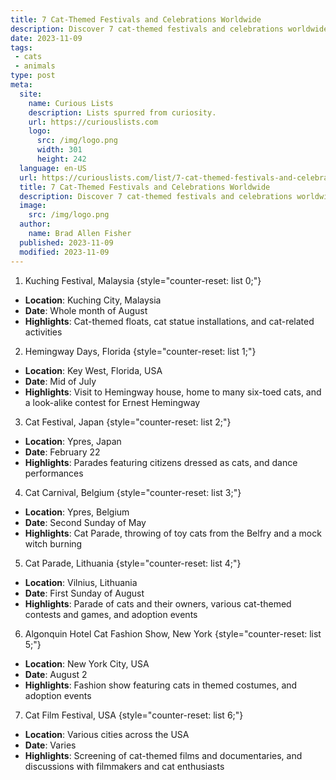 ```yaml
---
title: 7 Cat-Themed Festivals and Celebrations Worldwide
description: Discover 7 cat-themed festivals and celebrations worldwide. Perfect for curious cat lovers seeking unique, feline-inspired cultural experiences.
date: 2023-11-09
tags:
 - cats
 - animals
type: post
meta:
  site:
    name: Curious Lists
    description: Lists spurred from curiosity.
    url: https://curiouslists.com
    logo:
      src: /img/logo.png
      width: 301
      height: 242
  language: en-US
  url: https://curiouslists.com/list/7-cat-themed-festivals-and-celebrations-worldwide
  title: 7 Cat-Themed Festivals and Celebrations Worldwide
  description: Discover 7 cat-themed festivals and celebrations worldwide. Perfect for curious cat lovers seeking unique, feline-inspired cultural experiences.
  image:
    src: /img/logo.png
  author:
    name: Brad Allen Fisher
  published: 2023-11-09
  modified: 2023-11-09
---
```



1. Kuching Festival, Malaysia {style="counter-reset: list 0;"}
  - **Location**: Kuching City, Malaysia
  - **Date**: Whole month of August
  - **Highlights**: Cat-themed floats, cat statue installations, and cat-related activities

2. Hemingway Days, Florida {style="counter-reset: list 1;"}
  - **Location**: Key West, Florida, USA
  - **Date**: Mid of July
  - **Highlights**: Visit to Hemingway house, home to many six-toed cats, and a look-alike contest for Ernest Hemingway

3. Cat Festival, Japan {style="counter-reset: list 2;"}
  - **Location**: Ypres, Japan
  - **Date**: February 22
  - **Highlights**: Parades featuring citizens dressed as cats, and dance performances

4. Cat Carnival, Belgium {style="counter-reset: list 3;"}
  - **Location**: Ypres, Belgium
  - **Date**: Second Sunday of May
  - **Highlights**: Cat Parade, throwing of toy cats from the Belfry and a mock witch burning

5. Cat Parade, Lithuania {style="counter-reset: list 4;"}
  - **Location**: Vilnius, Lithuania
  - **Date**: First Sunday of August
  - **Highlights**: Parade of cats and their owners, various cat-themed contests and games, and adoption events

6. Algonquin Hotel Cat Fashion Show, New York {style="counter-reset: list 5;"}
  - **Location**: New York City, USA
  - **Date**: August 2
  - **Highlights**: Fashion show featuring cats in themed costumes, and adoption events

7. Cat Film Festival, USA {style="counter-reset: list 6;"}
  - **Location**: Various cities across the USA
  - **Date**: Varies
  - **Highlights**: Screening of cat-themed films and documentaries, and discussions with filmmakers and cat enthusiasts